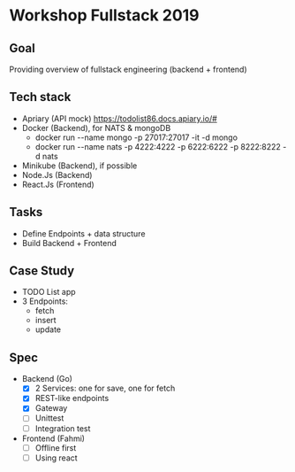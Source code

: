# Workshop Fullstack 2019

## Goal

Providing overview of fullstack engineering (backend + frontend)

## Tech stack

* Apriary (API mock) https://todolist86.docs.apiary.io/#
* Docker (Backend), for NATS & mongoDB
    - docker run --name mongo -p 27017:27017 -it -d mongo
    - docker run --name nats -p 4222:4222 -p 6222:6222 -p 8222:8222 -d nats
* Minikube (Backend), if possible
* Node.Js (Backend)
* React.Js (Frontend)

## Tasks

* Define Endpoints + data structure
* Build Backend + Frontend

## Case Study

* TODO List app
* 3 Endpoints:
    - fetch
    - insert
    - update

## Spec

* Backend (Go)
    - [x] 2 Services: one for save, one for fetch
    - [x] REST-like endpoints
    - [x] Gateway
    - [ ] Unittest
    - [ ] Integration test

* Frontend (Fahmi)
    - [ ] Offline first
    - [ ] Using react
